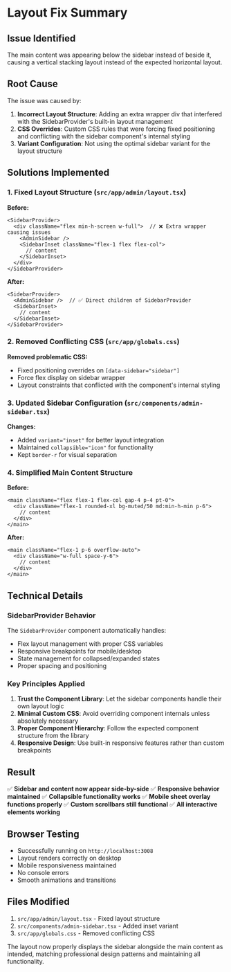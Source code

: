 # Layout Fix Summary

## Issue Identified
The main content was appearing below the sidebar instead of beside it, causing a vertical stacking layout instead of the expected horizontal layout.

## Root Cause
The issue was caused by:
1. **Incorrect Layout Structure**: Adding an extra wrapper div that interfered with the SidebarProvider's built-in layout management
2. **CSS Overrides**: Custom CSS rules that were forcing fixed positioning and conflicting with the sidebar component's internal styling
3. **Variant Configuration**: Not using the optimal sidebar variant for the layout structure

## Solutions Implemented

### 1. Fixed Layout Structure (`src/app/admin/layout.tsx`)
**Before:**
```tsx
<SidebarProvider>
  <div className="flex min-h-screen w-full">  // ❌ Extra wrapper causing issues
    <AdminSidebar />
    <SidebarInset className="flex-1 flex flex-col">
      // content
    </SidebarInset>
  </div>
</SidebarProvider>
```

**After:**
```tsx
<SidebarProvider>
  <AdminSidebar />  // ✅ Direct children of SidebarProvider
  <SidebarInset>
    // content
  </SidebarInset>
</SidebarProvider>
```

### 2. Removed Conflicting CSS (`src/app/globals.css`)
**Removed problematic CSS:**
- Fixed positioning overrides on `[data-sidebar="sidebar"]`
- Force flex display on sidebar wrapper
- Layout constraints that conflicted with the component's internal styling

### 3. Updated Sidebar Configuration (`src/components/admin-sidebar.tsx`)
**Changes:**
- Added `variant="inset"` for better layout integration
- Maintained `collapsible="icon"` for functionality
- Kept `border-r` for visual separation

### 4. Simplified Main Content Structure
**Before:**
```tsx
<main className="flex flex-1 flex-col gap-4 p-4 pt-0">
  <div className="flex-1 rounded-xl bg-muted/50 md:min-h-min p-6">
    // content
  </div>
</main>
```

**After:**
```tsx
<main className="flex-1 p-6 overflow-auto">
  <div className="w-full space-y-6">
    // content
  </div>
</main>
```

## Technical Details

### SidebarProvider Behavior
The `SidebarProvider` component automatically handles:
- Flex layout management with proper CSS variables
- Responsive breakpoints for mobile/desktop
- State management for collapsed/expanded states
- Proper spacing and positioning

### Key Principles Applied
1. **Trust the Component Library**: Let the sidebar components handle their own layout logic
2. **Minimal Custom CSS**: Avoid overriding component internals unless absolutely necessary
3. **Proper Component Hierarchy**: Follow the expected component structure from the library
4. **Responsive Design**: Use built-in responsive features rather than custom breakpoints

## Result
✅ **Sidebar and content now appear side-by-side**
✅ **Responsive behavior maintained**
✅ **Collapsible functionality works**
✅ **Mobile sheet overlay functions properly**
✅ **Custom scrollbars still functional**
✅ **All interactive elements working**

## Browser Testing
- Successfully running on `http://localhost:3008`
- Layout renders correctly on desktop
- Mobile responsiveness maintained
- No console errors
- Smooth animations and transitions

## Files Modified
1. `src/app/admin/layout.tsx` - Fixed layout structure
2. `src/components/admin-sidebar.tsx` - Added inset variant
3. `src/app/globals.css` - Removed conflicting CSS

The layout now properly displays the sidebar alongside the main content as intended, matching professional design patterns and maintaining all functionality.